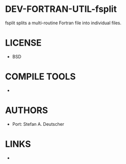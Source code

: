 DEV-FORTRAN-UTIL-fsplit
=======================

fsplit splits a multi-routine Fortran file into individual files.

LICENSE
===============
* BSD

COMPILE TOOLS
===============
* 

AUTHORS
===============
* Port: Stefan A. Deutscher

LINKS
===============
* 
